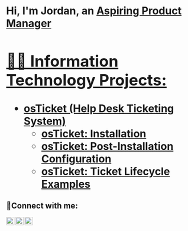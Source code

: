 <h1>Hi, I'm Jordan, an <a href="https://www.linkedin.com/in/jordan-mullins-577301254/"> Aspiring Product Manager

<h2>👨‍💻 Information Technology Projects:</h2>

- <b>osTicket (Help Desk Ticketing System)</b>
  - [osTicket:  Installation](https://github.com/jordanmullins99/osticket-prereqs)
  - [osTicket: Post-Installation Configuration](https://github.com/jordanmullins99/post-install-config)
  - [osTicket: Ticket Lifecycle Examples](https://github.com/jordanmullins99/ticket-lifecycle)


<h2>🤳Connect with me:</h2>

[<img align="left" alt="Josh | Twitter" width="22px" src="https://cdn.jsdelivr.net/npm/simple-icons@v3/icons/twitter.svg" />][twitter]
[<img align="left" alt="Josh | LinkedIn" width="22px" src="https://cdn.jsdelivr.net/npm/simple-icons@v3/icons/linkedin.svg" />][linkedin]
[<img align="left" alt="Josh | Instagram" width="22px" src="https://cdn.jsdelivr.net/npm/simple-icons@v3/icons/instagram.svg" />][instagram]

[twitter]: https://twitter.com/jordanmullins99
[instagram]: https://www.instagram.com/jordanmullins99
[linkedin]: https://www.linkedin.com/in/jordan-mullins-577301254/
